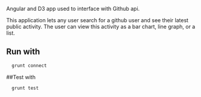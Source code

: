 Angular and D3 app used to interface with Github api.

This application lets any user search for a github user and see their latest public activity. The user can view this activity as a bar chart, line graph, or a list. 

## Run with
``` bash 
  grunt connect
```

##Test with
``` bash
  grunt test
```
